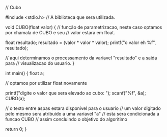 // Cubo

#include <stdio.h>
// A biblioteca que sera utilizada.

void CUBO(float valor) {
  // função de parametrizacao, neste caso optamos por chamala de CUBO e seu
  // valor estara em float.

  float resultado;
  resultado = (valor * valor * valor);
  printf("o valor eh %f", resultado);

  // aqui determinamos o processamento da variavel "resultado" e a saida para
  // visualizacao do usuario.
}

int main() {
  float a;

  //  optamos por utilizar float novamente

  printf("digite o valor que sera elevado ao cubo: ");
  scanf("%f", &a);
  CUBO(a);

  // o texto entre aspas estara disponivel para o usuario
  // um valor digitado pelo mesmo sera atribuido a uma variavel "a"
  // esta sera condicionada a funcao CUBO
  // assim concluindo o objetivo do algoritimo

  return 0;
}







